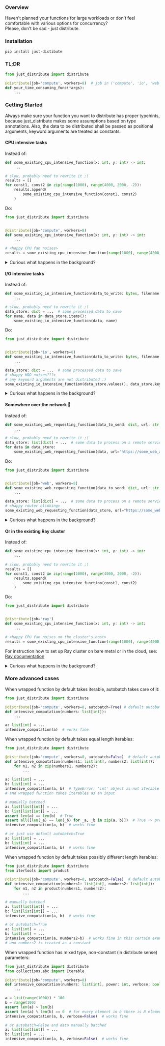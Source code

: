 ### Overview  
  
Haven't planned your functions for large workloads or don't feel comfortable with various options for concurrency?  
Please, don't be sad - just distribute.

### Installation  
  
```bash
pip install just-distibute
```
   
### TL;DR  
   
```python
from just_distribute import distribute

@distribute(job='compute', workers=8)  # job in ('compute', 'io', 'web', 'ray')
def your_time_consuming_func(*args):
    ...
```
  
### Getting Started  
   
Always make sure your function you want to distribute has proper typehints, because just_distribute makes some 
assumptions based on type annotations. Also, the data to be distributed shall be passed as positional arguments, 
keyword arguments are treated as constants.
  
#### CPU intensive tasks
  
Instead of:  
  
```python
def some_existing_cpu_intensive_function(x: int, y: int) -> int:
    ...

# slow, probably need to rewrite it ;(
results = []
for const1, const2 in zip(range(1000), range(4000, 2000, -2)):
    results.append(
        some_existing_cpu_intensive_function(const1, const2)    
    )
```
  
Do:  
  
```python
from just_distribute import distribute


@distribute(job='compute', workers=8)
def some_existing_cpu_intensive_function(x: int, y: int) -> int:
    ...

# <happy CPU fan noises>
results = some_existing_cpu_intensive_function(range(1000), range(4000, 2000, -2))
```  
   
<details>
<summary>Curious what happens in the background?</summary>
For the compute / processes type workload, ProcessPool from the pathos package is used to spawn given number of processes.  
The pathos package utilizes dill as the object serialization protocol, which is an enhanced variant of pickle.  
  
Roughly what happens when using ProcessPool:  
- ~~child~~of age worker processes with independent memory are spawned  
- dill is used to serialize chunks of data and the execution code  
- serialized stuff is send to workers for execution  
- after execution partial results are collected and aggregated in the parent process  
  
Why I'm not using standard library, e.g. ProcessPoolExecutor from concurrent.futures? 
Because default serialization protocol - pickle - is very... picky on what can be serialized 
and therefore send to workers, while dill is more forgiving.  
  
To read more visit e.g.:  
- [multiprocessing @ geeksforgeeks](https://www.geeksforgeeks.org/multiprocessing-python-set-1/)
- [multiprocessing @ superfastpython](https://superfastpython.com/multiprocessing-in-python/)
</details>
  
#### I/O intensive tasks
  
Instead of:  
  
```python
def some_existing_io_intensive_function(data_to_write: bytes, filename: str, verbose: bool = True):
    ...

# slow, probably need to rewrite it ;(
data_store: dict = ...  # some processed data to save
for name, data in data_store.items():
    some_existing_io_intensive_function(data, name)
```
  
Do:  
  
```python
from just_distribute import distribute


@distribute(job='io', workers=8)
def some_existing_io_intensive_function(data_to_write: bytes, filename: str, verbose: bool = True):
    ...

data_store: dict = ...  # some processed data to save
# <happy HDD noises???>
# any keyword arguments are not distributed :)
some_existing_io_intensive_function(data_store.values(), data_store.keys(), verbose=False)
```    
   
<details>
<summary>Curious what happens in the background?</summary>
For the io / threads type workload, ThreadPoolExecutor from the standard library is used.  
Intuitively, when some tasks can be executed independently of Python interpreter(e.g. by an external C++ library or by the OS), 
main program can just be busy overseeing them like the boss.   
  
Roughly what happens when using ThreadPoolExecutor:  
- within a shared memory, a number of threads is created  
- each thread (ideally) has an exclusive subset of data delegated  
- while threads are running, the parent process is constantly switching context between them, asking "already done?"  
- when all threads are done, main process can continue with whatever left to be done  
  
To read more visit e.g.:  
- [mutithreading @ geeksforgeeks](https://www.geeksforgeeks.org/multithreading-python-set-1/)  
- [what is multithreading @ clouddevs](https://clouddevs.com/python/multithreading/#11-What-is-Multithreading)
</details>
  
#### Somewhere over the network :guitar:
  
Instead of:

```python
def some_existing_web_requesting_function(data_to_send: dict, url: str, api_key: str):
    ...

# slow, probably need to rewrite it ;(
data_store: list[dict] = ...  # some data to process on a remote service
for data in data_store:
    some_existing_web_requesting_function(data, url="https://some_web_api.com/process", api_key="***")
```
  
Do:  
  
```python
from just_distribute import distribute


@distribute(job='web', workers=8)
def some_existing_web_requesting_function(data_to_send: dict, url: str, api_key: str):
    ...

data_store: list[dict] = ...  # some data to process on a remote service
# <happy router blinking>
some_existing_web_requesting_function(data_store, url="https://some_web_api.com/process", api_key="***")
```  
   
<details>
<summary>Curious what happens in the background?</summary>
For the web / coroutines type workload, asyncio from the standard library is used for concurrency.  
Async function is similar to a generator - it is an object which execution flow can be paused and resumed.  
  
Roughly what happens when using distribute decorator with io job:  
- a queue is fed with data elements  
- a number of consumers are created, so use has control on how many concurrent request may be sent  
- a single-thread event loop is spawned  
- consumer is being paused by the loop when waiting idle for the response or resumed when next piece of data can be consumed  
- when the whole queue is consumed, aggregated data is being returned  
  
To read more visit e.g.:  
- [asyncio @ docs.python](https://docs.python.org/3/library/asyncio.html)  
- [asyncio @ superfastpython](https://superfastpython.com/python-asyncio/)
</details>
  
#### Or in the existing Ray cluster  
  
Instead of:
  
```python
def some_existing_cpu_intensive_function(x: int, y: int) -> int:
    ...

# slow, probably need to rewrite it ;(
results = []
for const1, const2 in zip(range(1000), range(4000, 2000, -2)):
    results.append(
        some_existing_cpu_intensive_function(const1, const2)    
    )
```
  
Do:  
  
```python
from just_distribute import distribute


@distribute(job='ray')
def some_existing_cpu_intensive_function(x: int, y: int) -> int:
    ...

# <happy CPU fan noises on the cluster's host>
results = some_existing_cpu_intensive_function(range(1000), range(4000, 2000, -2))
```  
  
For instruction how to set up Ray cluster on bare metal or in the cloud, see: [Ray documentation](https://docs.ray.io/en/latest/cluster/vms/getting-started.html)  
   
<details>
<summary>Curious what happens in the background?</summary>
For the ray / cluster type workload, Ray Python library is used, that abstracts multiprocessing to a more general scenario.  
Instead of being constrained to the capabilities of a single machine, Ray can be scaled up to many of them.  
  
Roughly what happens when using Ray (on an already existing cluster):  
- tasks, a Ray flavor of futures (objects with a promise of having a value at some point), are send to the cluster  
- Ray automatically spawns required number of workers (number of workers is defined implicitly)  
- results are moved from workers to common object store (shared memory)  
- results can be pulled back and aggregated    
  
To read more visit e.g.:  
- [key concepts @ docs.ray](https://docs.ray.io/en/latest/ray-core/key-concepts.html)  
</details>
  
### More advanced cases  
  
When wrapped function by default takes iterable, autobatch takes care of it:  
  
```python
from just_distribute import distribute

@distribute(job='compute', workers=8, autobatch=True) # default autobatch is True, so you can just omit this parameter
def intensive_computation(numbers: list[int]):
    ...

a: list[int] = ...
intensive_computation(a)  # works fine
```
  
When wrapped function by default takes equal length iterables:  

```python
from just_distribute import distribute

@distribute(job='compute', workers=8, autobatch=False)  # default autobatch is True
def intensive_computation(numbers1: list[int], numbers2: list[int]):
    for n1, n2 in zip(numbers1, numbers2):
        ...

a: list[int] = ...
b: list[int] = ...
intensive_computation(a, b)  # TypeError: 'int' object is not iterable -> because autobatch is off 
# and wrapped function takes iterables as an input

# manually batched
a: list[list[int]] = ...
b: list[list[int]] = ...
assert len(a) == len(b)  # True
assert all([len(_a) == len(_b) for _a, _b in zip(a, b)])  # True -> properly, manually batched data
intensive_computation(a, b)  # works fine

# or just use default autobatch=True
a: list[int] = ...
b: list[int] = ...
intensive_computation(a, b)  # works fine
```  
  
When wrapped function by default takes possibly different length iterables:  
  
```python
from just_distribute import distribute
from itertools import product

@distribute(job='compute', workers=8, autobatch=False)  # default autobatch is True
def intensive_computation(numbers1: list[int], numbers2: list[int]):
    for n1, n2 in product(numbers1, numbers2):
        ...

# manually batched    
a: list[list[int]] = ...
b: list[list[int]] = ...
intensive_computation(a, b)  # works fine

# or autobatch=True
a: list[int] = ...
b: list[int] = ...
intensive_computation(a, numbers2=b)  # works fine in this certain example, because autobatch takes care of numbers1 
# and numbers2 is treated as a constant
```  
  
When wrapped function has mixed type, non-constant (in distribute sense) parameters:  
  
```python
from just_distribute import distribute
from collections.abc import Iterable

@distribute(job='compute', workers=8)
def intensive_computation(numbers: list[int], power: int, verbose: bool = True):
    ...    

a = list(range(1000)) * 100
b = range(100)
assert len(a) > len(b)
assert len(a) % len(b) == 0  # for every element in b there is N elements in a
intensive_computation(a, b, verbose=False)  # works fine

# or autobatch=False and data manually batched
a: list[list[int]] = ...
b: list[int] = ...
intensive_computation(a, b, verbose=False)  # works fine
```